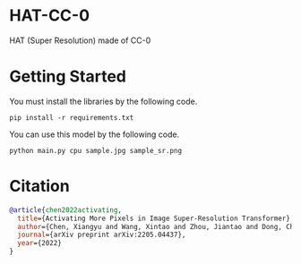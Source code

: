 # HAT-CC-0
HAT (Super Resolution) made of CC-0

# Getting Started
You must install the libraries by the following code.

```shell
pip install -r requirements.txt
```

You can use this model by the following code.

```shell
python main.py cpu sample.jpg sample_sr.png
```

# Citation
```bibtex
@article{chen2022activating,
  title={Activating More Pixels in Image Super-Resolution Transformer},
  author={Chen, Xiangyu and Wang, Xintao and Zhou, Jiantao and Dong, Chao},
  journal={arXiv preprint arXiv:2205.04437},
  year={2022}
}
```